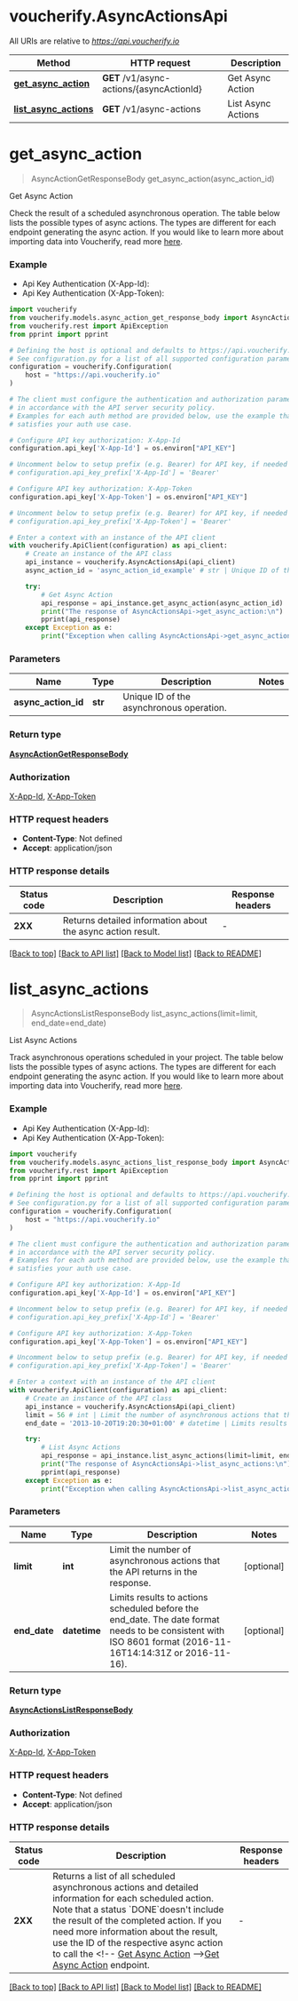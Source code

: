# voucherify.AsyncActionsApi

All URIs are relative to *https://api.voucherify.io*

Method | HTTP request | Description
------------- | ------------- | -------------
[**get_async_action**](AsyncActionsApi.md#get_async_action) | **GET** /v1/async-actions/{asyncActionId} | Get Async Action
[**list_async_actions**](AsyncActionsApi.md#list_async_actions) | **GET** /v1/async-actions | List Async Actions


# **get_async_action**
> AsyncActionGetResponseBody get_async_action(async_action_id)

Get Async Action

Check the result of a scheduled asynchronous operation.   The table below lists the possible types of async actions. The types are different for each endpoint generating the async action. If you would like to learn more about importing data into Voucherify, read more [here](https://support.voucherify.io/article/574-data-import).       

### Example

* Api Key Authentication (X-App-Id):
* Api Key Authentication (X-App-Token):

```python
import voucherify
from voucherify.models.async_action_get_response_body import AsyncActionGetResponseBody
from voucherify.rest import ApiException
from pprint import pprint

# Defining the host is optional and defaults to https://api.voucherify.io
# See configuration.py for a list of all supported configuration parameters.
configuration = voucherify.Configuration(
    host = "https://api.voucherify.io"
)

# The client must configure the authentication and authorization parameters
# in accordance with the API server security policy.
# Examples for each auth method are provided below, use the example that
# satisfies your auth use case.

# Configure API key authorization: X-App-Id
configuration.api_key['X-App-Id'] = os.environ["API_KEY"]

# Uncomment below to setup prefix (e.g. Bearer) for API key, if needed
# configuration.api_key_prefix['X-App-Id'] = 'Bearer'

# Configure API key authorization: X-App-Token
configuration.api_key['X-App-Token'] = os.environ["API_KEY"]

# Uncomment below to setup prefix (e.g. Bearer) for API key, if needed
# configuration.api_key_prefix['X-App-Token'] = 'Bearer'

# Enter a context with an instance of the API client
with voucherify.ApiClient(configuration) as api_client:
    # Create an instance of the API class
    api_instance = voucherify.AsyncActionsApi(api_client)
    async_action_id = 'async_action_id_example' # str | Unique ID of the asynchronous operation.

    try:
        # Get Async Action
        api_response = api_instance.get_async_action(async_action_id)
        print("The response of AsyncActionsApi->get_async_action:\n")
        pprint(api_response)
    except Exception as e:
        print("Exception when calling AsyncActionsApi->get_async_action: %s\n" % e)
```



### Parameters


Name | Type | Description  | Notes
------------- | ------------- | ------------- | -------------
 **async_action_id** | **str**| Unique ID of the asynchronous operation. | 

### Return type

[**AsyncActionGetResponseBody**](AsyncActionGetResponseBody.md)

### Authorization

[X-App-Id](../README.md#X-App-Id), [X-App-Token](../README.md#X-App-Token)

### HTTP request headers

 - **Content-Type**: Not defined
 - **Accept**: application/json

### HTTP response details

| Status code | Description | Response headers |
|-------------|-------------|------------------|
**2XX** | Returns detailed information about the async action result. |  -  |

[[Back to top]](#) [[Back to API list]](../README.md#documentation-for-api-endpoints) [[Back to Model list]](../README.md#documentation-for-models) [[Back to README]](../README.md)

# **list_async_actions**
> AsyncActionsListResponseBody list_async_actions(limit=limit, end_date=end_date)

List Async Actions

Track asynchronous operations scheduled in your project.   The table below lists the possible types of async actions. The types are different for each endpoint generating the async action. If you would like to learn more about importing data into Voucherify, read more [here](https://support.voucherify.io/article/574-data-import).       

### Example

* Api Key Authentication (X-App-Id):
* Api Key Authentication (X-App-Token):

```python
import voucherify
from voucherify.models.async_actions_list_response_body import AsyncActionsListResponseBody
from voucherify.rest import ApiException
from pprint import pprint

# Defining the host is optional and defaults to https://api.voucherify.io
# See configuration.py for a list of all supported configuration parameters.
configuration = voucherify.Configuration(
    host = "https://api.voucherify.io"
)

# The client must configure the authentication and authorization parameters
# in accordance with the API server security policy.
# Examples for each auth method are provided below, use the example that
# satisfies your auth use case.

# Configure API key authorization: X-App-Id
configuration.api_key['X-App-Id'] = os.environ["API_KEY"]

# Uncomment below to setup prefix (e.g. Bearer) for API key, if needed
# configuration.api_key_prefix['X-App-Id'] = 'Bearer'

# Configure API key authorization: X-App-Token
configuration.api_key['X-App-Token'] = os.environ["API_KEY"]

# Uncomment below to setup prefix (e.g. Bearer) for API key, if needed
# configuration.api_key_prefix['X-App-Token'] = 'Bearer'

# Enter a context with an instance of the API client
with voucherify.ApiClient(configuration) as api_client:
    # Create an instance of the API class
    api_instance = voucherify.AsyncActionsApi(api_client)
    limit = 56 # int | Limit the number of asynchronous actions that the API returns in the response. (optional)
    end_date = '2013-10-20T19:20:30+01:00' # datetime | Limits results to actions scheduled before the end_date. The date format needs to be consistent with ISO 8601 format (2016-11-16T14:14:31Z or 2016-11-16).  (optional)

    try:
        # List Async Actions
        api_response = api_instance.list_async_actions(limit=limit, end_date=end_date)
        print("The response of AsyncActionsApi->list_async_actions:\n")
        pprint(api_response)
    except Exception as e:
        print("Exception when calling AsyncActionsApi->list_async_actions: %s\n" % e)
```



### Parameters


Name | Type | Description  | Notes
------------- | ------------- | ------------- | -------------
 **limit** | **int**| Limit the number of asynchronous actions that the API returns in the response. | [optional] 
 **end_date** | **datetime**| Limits results to actions scheduled before the end_date. The date format needs to be consistent with ISO 8601 format (2016-11-16T14:14:31Z or 2016-11-16).  | [optional] 

### Return type

[**AsyncActionsListResponseBody**](AsyncActionsListResponseBody.md)

### Authorization

[X-App-Id](../README.md#X-App-Id), [X-App-Token](../README.md#X-App-Token)

### HTTP request headers

 - **Content-Type**: Not defined
 - **Accept**: application/json

### HTTP response details

| Status code | Description | Response headers |
|-------------|-------------|------------------|
**2XX** | Returns a list of all scheduled asynchronous actions and detailed information for each scheduled action. Note that a status &#x60;DONE&#x60;doesn&#39;t include the result of the completed action. If you need more information about the result, use the ID of the respective async action to call the &lt;!-- [Get Async Action](OpenAPI.json/paths/~1async-actions~1{asyncActionId}/get) --&gt;[Get Async Action](ref:get-async-action) endpoint. |  -  |

[[Back to top]](#) [[Back to API list]](../README.md#documentation-for-api-endpoints) [[Back to Model list]](../README.md#documentation-for-models) [[Back to README]](../README.md)

